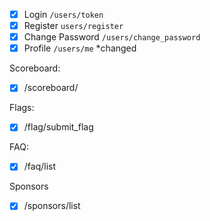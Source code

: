 - [x] Login  `/users/token`
- [x] Register `users/register`
- [x] Change Password `/users/change_password`
- [x] Profile `/users/me` *changed

Scoreboard:
- [x] /scoreboard/

Flags:
- [x] /flag/submit_flag

FAQ:
- [x] /faq/list

Sponsors
- [x] /sponsors/list